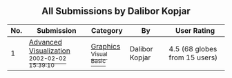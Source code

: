 ﻿<div align="center">

## All Submissions by Dalibor Kopjar

</div>

No.  | Submission | Category | By   | User Rating
---- | ---------- | -------- | ---- | -----------
1 | [Advanced Visualization<br /><sup>2002-02-02 15:39:10</sup>](https://github.com/Planet-Source-Code/dalibor-kopjar-advanced-visualization__1-31420) | [Graphics<br /><sup>Visual Basic</sup>](../ByCategory/graphics__1-46.md) | Dalibor Kopjar | 4.5 (68 globes from 15 users)
